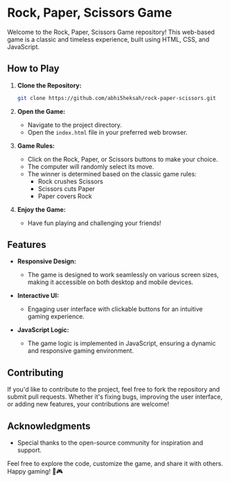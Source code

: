 # Rock, Paper, Scissors Game

Welcome to the Rock, Paper, Scissors Game repository! This web-based game is a classic and timeless experience, built using HTML, CSS, and JavaScript.

## How to Play

1. **Clone the Repository:**
   ```bash
   git clone https://github.com/abhi5heksah/rock-paper-scissors.git
   ```

2. **Open the Game:**
   - Navigate to the project directory.
   - Open the `index.html` file in your preferred web browser.

3. **Game Rules:**
   - Click on the Rock, Paper, or Scissors buttons to make your choice.
   - The computer will randomly select its move.
   - The winner is determined based on the classic game rules:
     - Rock crushes Scissors
     - Scissors cuts Paper
     - Paper covers Rock

4. **Enjoy the Game:**
   - Have fun playing and challenging your friends!

## Features

- **Responsive Design:**
  - The game is designed to work seamlessly on various screen sizes, making it accessible on both desktop and mobile devices.

- **Interactive UI:**
  - Engaging user interface with clickable buttons for an intuitive gaming experience.

- **JavaScript Logic:**
  - The game logic is implemented in JavaScript, ensuring a dynamic and responsive gaming environment.

## Contributing

If you'd like to contribute to the project, feel free to fork the repository and submit pull requests. Whether it's fixing bugs, improving the user interface, or adding new features, your contributions are welcome!


## Acknowledgments

- Special thanks to the open-source community for inspiration and support.

Feel free to explore the code, customize the game, and share it with others. Happy gaming! 🚀🎮
